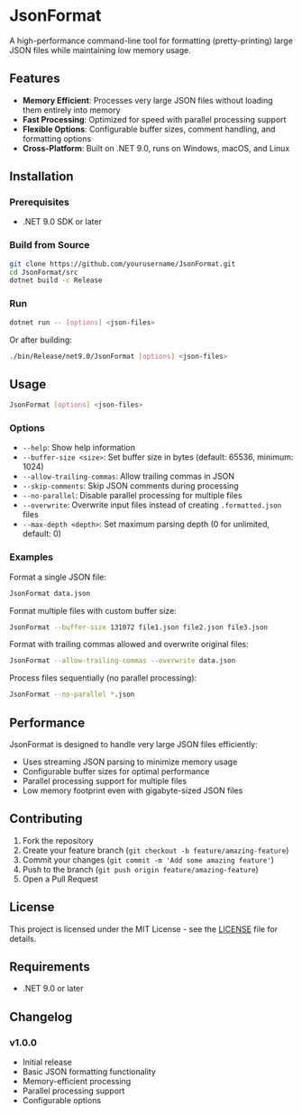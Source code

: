 # JsonFormat

A high-performance command-line tool for formatting (pretty-printing) large JSON files while maintaining low memory usage.

## Features

- **Memory Efficient**: Processes very large JSON files without loading them entirely into memory
- **Fast Processing**: Optimized for speed with parallel processing support
- **Flexible Options**: Configurable buffer sizes, comment handling, and formatting options
- **Cross-Platform**: Built on .NET 9.0, runs on Windows, macOS, and Linux

## Installation

### Prerequisites

- .NET 9.0 SDK or later

### Build from Source

```bash
git clone https://github.com/yourusername/JsonFormat.git
cd JsonFormat/src
dotnet build -c Release
```

### Run

```bash
dotnet run -- [options] <json-files>
```

Or after building:

```bash
./bin/Release/net9.0/JsonFormat [options] <json-files>
```

## Usage

```bash
JsonFormat [options] <json-files>
```

### Options

- `--help`: Show help information
- `--buffer-size <size>`: Set buffer size in bytes (default: 65536, minimum: 1024)
- `--allow-trailing-commas`: Allow trailing commas in JSON
- `--skip-comments`: Skip JSON comments during processing
- `--no-parallel`: Disable parallel processing for multiple files
- `--overwrite`: Overwrite input files instead of creating `.formatted.json` files
- `--max-depth <depth>`: Set maximum parsing depth (0 for unlimited, default: 0)

### Examples

Format a single JSON file:
```bash
JsonFormat data.json
```

Format multiple files with custom buffer size:
```bash
JsonFormat --buffer-size 131072 file1.json file2.json file3.json
```

Format with trailing commas allowed and overwrite original files:
```bash
JsonFormat --allow-trailing-commas --overwrite data.json
```

Process files sequentially (no parallel processing):
```bash
JsonFormat --no-parallel *.json
```

## Performance

JsonFormat is designed to handle very large JSON files efficiently:

- Uses streaming JSON parsing to minimize memory usage
- Configurable buffer sizes for optimal performance
- Parallel processing support for multiple files
- Low memory footprint even with gigabyte-sized JSON files

## Contributing

1. Fork the repository
2. Create your feature branch (`git checkout -b feature/amazing-feature`)
3. Commit your changes (`git commit -m 'Add some amazing feature'`)
4. Push to the branch (`git push origin feature/amazing-feature`)
5. Open a Pull Request

## License

This project is licensed under the MIT License - see the [LICENSE](LICENSE) file for details.

## Requirements

- .NET 9.0 or later

## Changelog

### v1.0.0
- Initial release
- Basic JSON formatting functionality
- Memory-efficient processing
- Parallel processing support
- Configurable options